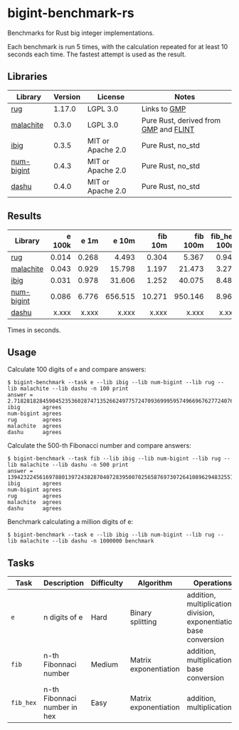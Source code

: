 # bigint-benchmark-rs

Benchmarks for Rust big integer implementations.

Each benchmark is run 5 times, with the calculation repeated for at least 10 seconds each time.
The fastest attempt is used as the result.

## Libraries

| Library                                               | Version | License  | Notes                                                  |
| --------------                                        | ------- | -------- | ------                                                 |
| [rug](https://crates.io/crates/rug)                   | 1.17.0  | LGPL 3.0 | Links to [GMP](https://gmplib.org/)                    |
| [malachite](https://crates.io/crates/malachite)       | 0.3.0   | LGPL 3.0 | Pure Rust, derived from [GMP](https://gmplib.org) and [FLINT](https://www.flintlib.org/) |
| [ibig](https://crates.io/crates/ibig)                 | 0.3.5   | MIT or Apache 2.0 | Pure Rust, no_std                            |
| [num-bigint](https://crates.io/crates/num-bigint)     | 0.4.3   | MIT or Apache 2.0 | Pure Rust, no_std                            |
| [dashu](https://crates.io/crates/dashu)               | 0.4.0   | MIT or Apache 2.0 | Pure Rust, no_std                            |

## Results

| Library                                               | e 100k | e 1m   |  e 10m   | fib 10m | fib 100m | fib_hex 100m |
| --------------                                        | ----:  | -----: | -------: | ------: | -------: | -----------: |
| [rug](https://crates.io/crates/rug)                   | 0.014  |  0.268 |    4.493 | 0.304   | 5.367    | 0.949        |
| [malachite](https://crates.io/crates/malachite)       | 0.043  |  0.929 |   15.798 | 1.197   | 21.473   | 3.270        |
| [ibig](https://crates.io/crates/ibig)                 | 0.031  |  0.978 |   31.606 | 1.252   | 40.075   | 8.485        |
| [num-bigint](https://crates.io/crates/num-bigint)     | 0.086  |  6.776 |  656.515 | 10.271  | 950.146  | 8.967        |
| [dashu](https://crates.io/crates/dashu)               | x.xxx  |  x.xxx |    x.xxx |  x.xxx  |   x.xxx  | x.xxx        |

Times in seconds.

## Usage

Calculate 100 digits of `e` and compare answers:
```
$ bigint-benchmark --task e --lib ibig --lib num-bigint --lib rug --lib malachite --lib dashu -n 100 print                                             
answer = 2.718281828459045235360287471352662497757247093699959574966967627724076630353547594571382178525166427
ibig       agrees
num-bigint agrees
rug        agrees
malachite  agrees
dashu      agrees
```

Calculate the 500-th Fibonacci number and compare answers:
```
$ bigint-benchmark --task fib --lib ibig --lib num-bigint --lib rug --lib malachite --lib dashu -n 500 print                                            
answer = 139423224561697880139724382870407283950070256587697307264108962948325571622863290691557658876222521294125
ibig       agrees
num-bigint agrees
rug        agrees
malachite  agrees
dashu      agrees
```

Benchmark calculating a million digits of e:
```
$ bigint-benchmark --task e --lib ibig --lib num-bigint --lib rug --lib malachite --lib dashu -n 1000000 benchmark
```

## Tasks

| Task      | Description                   | Difficulty | Algorithm             | Operations |
| ----      | ---------                     | ---------- | ---------             | ---------- |
| `e`       | n digits of e                 | Hard       | Binary splitting      | addition, multiplication, division, exponentiation, base conversion |
| `fib`     | n-th Fibonnaci number         | Medium     | Matrix exponentiation | addition, multiplication, base conversion |
| `fib_hex` | n-th Fibonnaci number in hex  | Easy       | Matrix exponentiation | addition, multiplication |
